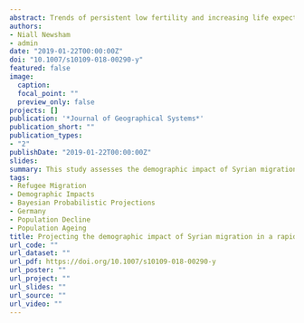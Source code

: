 ```yaml
---
abstract: Trends of persistent low fertility and increasing life expectancy have set Germany to undergo rapid population ageing and decline. In the context of the Syrian refugee crisis, immigration has been considered as a key mechanism to combat these demographic outlooks. This study assesses the demographic impact of Syrian migration into Germany. Deterministic and Bayesian probabilistic projection methods are used to determine the contribution of Syrian migrants to aggregate total fertility rate and the likelihood of subsequent population growth. Findings reveal that Syrian migration is projected to increase German period total fertility but not by the required levels to prevent depopulation. Whilst Syrian migration into Germany has been substantial over the past few years, fertile female cohorts are largely underrepresented in the migrant population and so only a moderate net-effect of Syrian migrants on German fertility is forecasted. A solution to Germany’ population decline may thus not be offered through Syrian migration, with depopulation projected to be a likely scenario.
authors:
- Niall Newsham
- admin
date: "2019-01-22T00:00:00Z"
doi: "10.1007/s10109-018-00290-y"
featured: false
image:
  caption: 
  focal_point: ""
  preview_only: false
projects: []
publication: '*Journal of Geographical Systems*'
publication_short: ""
publication_types:
- "2"
publishDate: "2019-01-22T00:00:00Z"
slides: 
summary: This study assesses the demographic impact of Syrian migration into Germany.
tags:
- Refugee Migration
- Demographic Impacts
- Bayesian Probabilistic Projections
- Germany
- Population Decline
- Population Ageing
title: Projecting the demographic impact of Syrian migration in a rapidly ageing society, Germany
url_code: ""
url_dataset: ""
url_pdf: https://doi.org/10.1007/s10109-018-00290-y
url_poster: ""
url_project: ""
url_slides: ""
url_source: ""
url_video: ""
---
```

